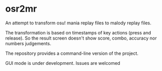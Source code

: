 # osr2mr
An attempt to transform osu! mania replay files to malody replay files.

The transformation is based on timestamps of key actions (press and release).
So the result screen doesn't show score, combo, accuracy nor numbers judgements.

The repository provides a command-line version of the project.



GUI mode is under development.
Issues are welcomed
